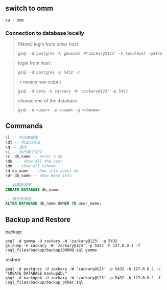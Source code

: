 ## switch to omm 

```shell
su - omm
```


### Connection to database locally

> ![Note] login from other host:
>  ```shell
>  gsql -d postgres -U gaussdb -W'zackary@123' -h localhost -p5432
>  ```


> login from host :
> ```shell
> gsql -d postgres -p 5432 -r
> ```
> -r means raw output 
> 
> ```shell
> gsql -d beta -U zackary -W 'zackary@123' -p 5432
> ```
> choose one of the database
> ```shell
> gsql -u <user> -p <pswd> -g <dbname>
> ```


## Commands
```sql
\l -- 列出数据库
\dt -- 列出table
\q -- 退出
\i -- 执行某个文件
\c  db_name -- enter a db
\du  -- show all the user
\dn -- show all schema
\d db_name -- show info about db
\d+ db_name -- show more info

-- 创建数据库
CREATE DATABASE db_name;

-- 移交所有权
ALTER DATABASE db_name OWNER TO user_name;
```


## Backup and Restore
backup:
```shell
gsql -d gamma -U zackary -W 'zackary@123' -p 5432
gs_dump -U zackary -W 'zackary@123' -p 5432 -h 127.0.0.1 -f /sql_files/backup/backup200000.sql gamma
```

restore
```shell
gsql -d postgres -U zackary -W 'zackary@123' -p 5432 -h 127.0.0.1 -c "CREATE DATABASE backupdb;"
gsql -d backupdb -U zackary -W 'zackary@123' -p 5432 -h 127.0.0.1 -f /sql_files/backup/backup_other.sql
```


